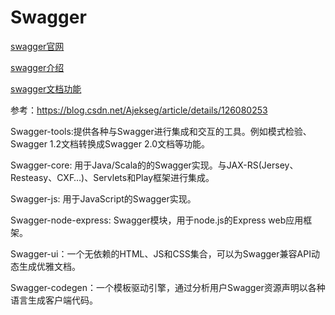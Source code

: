# Swagger

[swagger官网](https://swagger.io/)

[swagger介绍](https://swagger.io/about/)

[swagger文档功能](https://swagger.io/solutions/api-documentation/)

参考：https://blog.csdn.net/Ajekseg/article/details/126080253

Swagger-tools:提供各种与Swagger进行集成和交互的工具。例如模式检验、Swagger 1.2文档转换成Swagger 2.0文档等功能。

Swagger-core: 用于Java/Scala的的Swagger实现。与JAX-RS(Jersey、Resteasy、CXF…)、Servlets和Play框架进行集成。

Swagger-js: 用于JavaScript的Swagger实现。

Swagger-node-express: Swagger模块，用于node.js的Express web应用框架。

Swagger-ui：一个无依赖的HTML、JS和CSS集合，可以为Swagger兼容API动态生成优雅文档。

Swagger-codegen：一个模板驱动引擎，通过分析用户Swagger资源声明以各种语言生成客户端代码。

